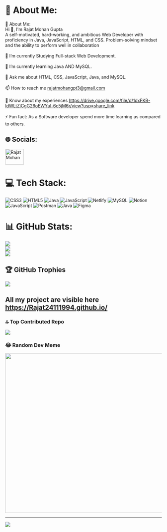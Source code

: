 # 💫 About Me:
💫 About Me:<br>Hi 👋, I'm Rajat Mohan Gupta<br>A self-motivated, hard-working, and ambitious Web Developer with proficiency in Java, JavaScript, HTML, and CSS. Problem-solving mindset and the ability to perform well in collaboration<br><br>🔭 I’m currently Studying Full-stack Web Development.<br><br>🌱 I’m currently learning Java AND MySQL.<br><br>💬 Ask me about HTML, CSS, JavaScript, Java, and MySQL.<br><br>📫 How to reach me rajatmohangpt3@gmail.com<br><br>📄 Know about my experiences https://drive.google.com/file/d/1dxFKB-ldWLtZiCgG26oEWYul-6c5jM6r/view?usp=share_link<br><br>⚡ Fun fact: As a Software developer spend more time learning as compared to others.


## 🌐 Socials:
<a href="https://www.linkedin.com/in/rajat-mohan-81559b20b" target="_blank"><img align="center" src="https://raw.githubusercontent.com/rahuldkjain/github-profile-readme-generator/master/src/images/icons/Social/linked-in-alt.svg" alt="Rajat Mohan" height="50" width="60"  style="margin-right: 10px;"/></a>

# 💻 Tech Stack:
![CSS3](https://img.shields.io/badge/css3-%231572B6.svg?style=for-the-badge&logo=css3&logoColor=white) ![HTML5](https://img.shields.io/badge/html5-%23E34F26.svg?style=for-the-badge&logo=html5&logoColor=white) ![Java](https://img.shields.io/badge/java-%23ED8B00.svg?style=for-the-badge&logo=java&logoColor=white) ![JavaScript](https://img.shields.io/badge/javascript-%23323330.svg?style=for-the-badge&logo=javascript&logoColor=%23F7DF1E) ![Netlify](https://img.shields.io/badge/netlify-%23000000.svg?style=for-the-badge&logo=netlify&logoColor=#00C7B7) ![MySQL](https://img.shields.io/badge/mysql-%2300f.svg?style=for-the-badge&logo=mysql&logoColor=white) ![Notion](https://img.shields.io/badge/Notion-%23000000.svg?style=for-the-badge&logo=notion&logoColor=white) ![JavaScript](https://img.shields.io/badge/javascript-%23323330.svg?style=for-the-badge&logo=javascript&logoColor=%23F7DF1E) ![Postman](https://img.shields.io/badge/Postman-FF6C37?style=for-the-badge&logo=postman&logoColor=white) ![Java](https://img.shields.io/badge/java-%23ED8B00.svg?style=for-the-badge&logo=java&logoColor=white) 	![Figma](https://img.shields.io/badge/figma-%23F24E1E.svg?style=for-the-badge&logo=figma&logoColor=white)
# 📊 GitHub Stats:
![](https://github-readme-stats.vercel.app/api?username=Rajat24111994&theme=dark&hide_border=false&include_all_commits=false&count_private=true)<br/>
![](https://github-readme-streak-stats.herokuapp.com/?user=Rajat24111994&theme=dark&hide_border=false)<br/>
![](https://github-readme-stats.vercel.app/api/top-langs/?username=Rajat24111994&theme=dark&hide_border=false&include_all_commits=false&count_private=true&layout=compact)

## 🏆 GitHub Trophies
![](https://github-profile-trophy.vercel.app/?username=Rajat24111994&theme=matrix&no-frame=false&no-bg=true&margin-w=4)

## All my project are visible here **https://Rajat24111994.github.io/**

### 🔝 Top Contributed Repo
![](https://github-contributor-stats.vercel.app/api?username=Rajat24111994&limit=5&theme=dark&combine_all_yearly_contributions=true)

### 😂 Random Dev Meme
<img src="https://rm.up.railway.app/" width="512px"/>

---
[![](https://visitcount.itsvg.in/api?id=Rajat24111994&icon=0&color=0)](https://visitcount.itsvg.in)

<!-- Proudly created with GPRM ( https://gprm.itsvg.in ) -->

